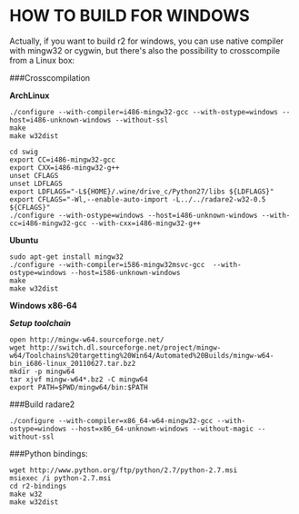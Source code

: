 HOW TO BUILD FOR WINDOWS
========================
Actually, if you want to build r2 for windows, you can use native compiler with mingw32 or
cygwin, but there's also the possibility to crosscompile from a Linux box:


###Crosscompilation

  **ArchLinux**

    ./configure --with-compiler=i486-mingw32-gcc --with-ostype=windows --host=i486-unknown-windows --without-ssl
    make
    make w32dist

    cd swig
    export CC=i486-mingw32-gcc
    export CXX=i486-mingw32-g++
    unset CFLAGS
    unset LDFLAGS
    export LDFLAGS="-L${HOME}/.wine/drive_c/Python27/libs ${LDFLAGS}"
    export CFLAGS="-Wl,--enable-auto-import -L../../radare2-w32-0.5 ${CFLAGS}"
    ./configure --with-ostype=windows --host=i486-unknown-windows --with-cc=i486-mingw32-gcc --with-cxx=i486-mingw32-g++

  
  **Ubuntu**
 
    sudo apt-get install mingw32
    ./configure --with-compiler=i586-mingw32msvc-gcc  --with-ostype=windows --host=i586-unknown-windows
    make
    make w32dist


 **Windows x86-64**
 
 ***Setup toolchain***
    
    open http://mingw-w64.sourceforge.net/
    wget http://switch.dl.sourceforge.net/project/mingw-w64/Toolchains%20targetting%20Win64/Automated%20Builds/mingw-w64-bin_i686-linux_20110627.tar.bz2
    mkdir -p mingw64
    tar xjvf mingw-w64*.bz2 -C mingw64
    export PATH=$PWD/mingw64/bin:$PATH
  
###Build radare2
  
    ./configure --with-compiler=x86_64-w64-mingw32-gcc --with-ostype=windows --host=x86_64-unknown-windows --without-magic --without-ssl


###Python bindings:

    wget http://www.python.org/ftp/python/2.7/python-2.7.msi
    msiexec /i python-2.7.msi
    cd r2-bindings
    make w32
    make w32dist

